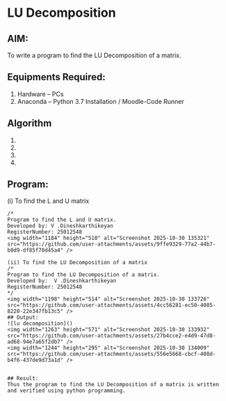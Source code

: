 
# LU Decomposition 

## AIM:
To write a program to find the LU Decomposition of a matrix.

## Equipments Required:
1. Hardware – PCs
2. Anaconda – Python 3.7 Installation / Moodle-Code Runner

## Algorithm
1. 
2. 
3. 
4. 

## Program:
(i) To find the L and U matrix
```
/*
Program to find the L and U matrix.
Developed by: V .Dineshkarthikeyan
RegisterNumber: 25012548
<img width="1184" height="510" alt="Screenshot 2025-10-30 135321" src="https://github.com/user-attachments/assets/9ffe9329-77a2-44b7-b0d9-df85f70d45a4" />

(ii) To find the LU Decomposition of a matrix
/*
Program to find the LU Decomposition of a matrix.
Developed by:  V .Dineshkarthikeyan
RegisterNumber: 25012548 
*/
<img width="1198" height="514" alt="Screenshot 2025-10-30 133726" src="https://github.com/user-attachments/assets/4cc56281-ec50-4085-8220-22e347fb13c5" />
## Output:
![lu decomposition]()
<img width="1263" height="571" alt="Screenshot 2025-10-30 133932" src="https://github.com/user-attachments/assets/27b4cce2-e4d9-47d8-ad68-94e7a65f2db7" />
<img width="1244" height="295" alt="Screenshot 2025-10-30 134009" src="https://github.com/user-attachments/assets/556e5668-cbcf-408d-b4f6-437de9d73a1d" />


## Result:
Thus the program to find the LU Decomposition of a matrix is written and verified using python programming.

